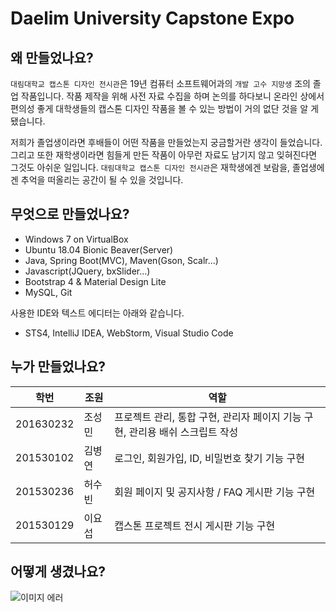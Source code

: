 # Daelim University Capstone Expo

## 왜 만들었나요?

`대림대학교 캡스톤 디자인 전시관`은 19년 컴퓨터 소프트웨어과의 `개발 고수 지망생` 조의 졸업 작품입니다. 작품 제작을 위해 사전 자료 수집을 하며 논의를 하다보니 온라인 상에서 편의성 좋게 대학생들의 캡스톤 디자인 작품을 볼 수 있는 방법이 거의 없단 것을 알 게 됐습니다.

저희가 졸업생이라면 후배들이 어떤 작품을 만들었는지 궁금할거란 생각이 들었습니다. 그리고 또한 재학생이라면 힘들게 만든 작품이 아무런 자료도 남기지 않고 잊혀진다면 그것도 아쉬운 일입니다. `대림대학교 캡스톤 디자인 전시관`은 재학생에겐 보람을, 졸업생에겐 추억을 떠올리는 공간이 될 수 있을 것입니다.

## 무엇으로 만들었나요?

* Windows 7 on VirtualBox
* Ubuntu 18.04 Bionic Beaver(Server)
* Java, Spring Boot(MVC), Maven(Gson, Scalr...)
* Javascript(JQuery, bxSlider...)
* Bootstrap 4 & Material Design Lite
* MySQL, Git

사용한 IDE와 텍스트 에디터는 아래와 같습니다.

* STS4, IntelliJ IDEA, WebStorm, Visual Studio Code

## 누가 만들었나요?

| 학번      | 조원   | 역할                                                         |
| --------- | ------ | ------------------------------------------------------------ |
| 201630232 | 조성민 | 프로젝트 관리, 통합 구현, 관리자 페이지 기능 구현, 관리용 배쉬 스크립트 작성 |
| 201530102 | 김병연 | 로그인, 회원가입, ID, 비밀번호 찾기 기능 구현                |
| 201530236 | 허수빈 | 회원 페이지 및 공지사항 / FAQ 게시판 기능 구현               |
| 201530129 | 이요섭 | 캡스톤 프로젝트 전시 게시판 기능 구현                        |

## 어떻게 생겼나요?

![이미지 에러](<https://i.imgur.com/456XeOO.png> "메인 페이지")
